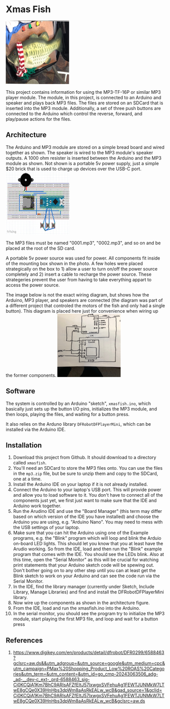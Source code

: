 # Xmas Fish
<img src="./fishportrait.png" width="200" height="200">


This project contains information for using the MP3-TF-16P or similar MP3 player module.  The module, in this project, is connected to an Arduino and speaker and plays back MP3 files.  The files are stored on an SDCard that is inserted into the MP3 module.  Additionally, a set of three push buttons are connected to the Arduino which control the reverse, forward, and play/pause actions for the files.

## Architecture
The Arduino and MP3 module are stored on a simple bread board and wired together as shown.  The speaker is wired to the MP3 module's speaker outputs.  A 1000 ohm resister is inserted between the Arduino and the MP3 module as shown.   Not shown is a portable 5v power supply, just a simple $20 brick that is used to charge up  devices over the USB-C port.
<img src="./xmasfish.GIF" width="200" height="200">


The MP3 files must be named "0001.mp3", "0002.mp3", and so on and be placed at the root of the SD card.

A portable 5v power source was used for power.  All components fit inside of the mounting box shown in the photo.  A few holes were placed strategically on the box to 1) allow a user to turn on/off the power source completely and 2) insert a cable to recharge the power source.  These strategeries prevent the user from having to take everything appart to access the power source.

The image below is not the exact wiring diagram, but shows how the Arduino, MP3 player, and speakers are connected (the diagram was part of a different project that controled the motors of the fish and only had a single button).  This diagram is placed here just for convenience when wiring up the former components.
<img src="./mary.jpg" width="200" height="200">


## Software
The system is controlled by an Arduino "sketch", `xmasfish.ino`, which basically just sets up the button I/O pins, initializes the MP3 module, and then loops, playing the files, and waiting for a button press.

It also relies on the Arduno library `DFRobotDFPlayerMini`, which can be installed via the Arduino IDE.

## Installation
1. Download this project from Github.  It should download to a directory called `xmasfish`.
2. You'll need an SDCard to store the MP3 files onto.  You can use the files in the `mp3.zip` file, but be sure to unzip them and copy to the SDCard, one at a time.
3. Install the Arduino IDE on your laptop if it is not already installed.
4. Connect the Arduino to your laptop's USB port.  This will provide power and allow you to load software to it.  You don't have to connect all of the components just yet, we first just want to make sure that the IDE and Arduino work together.
5. Run the Arudino IDE and use the "Board Manager" (this term may differ based on which version of the IDE you have installed) and choose the Arduino you are using, e.g. "Arduino Nano".  You may need to mess with the USB settings of your laptop.
6. Make sure that you can hit the Arduino using one of the Example programs, e.g. the "Blink" program which will loop and blink the Arduio on-board LED lights.  This should let you know that you at least have the Arudio working.  So from the IDE, load and then run the "Blink" example program that comes with the IDE.  You should see the LEDs blink.  Also at this time, open the "Serial Monitor" as this will be crucial for watching print statements that your Arduino sketch code will be spewing out. Don't bother going on to any other step until you can at least get the Blink sketch to work on your Arduino and can see the code run via the Serial Monitor.
7. In the IDE, find the library manager (currently under Sketch, Include Library, Manage Libraries) and find and install the DFRobotDFPlayerMini library.
8. Now wire up the components as shown in the architecture figure.
9. From the IDE, load and run the xmasfish.ino into the Arduino.
10. In the serial monitor, you should see the program try to initialize the MP3 module, start playing the first MP3 file, and loop and wait for a button press

## References
1. https://www.digikey.com/en/products/detail/dfrobot/DFR0299/6588463?gclsrc=aw.ds&&utm_adgroup=&utm_source=google&utm_medium=cpc&utm_campaign=PMax%20Shopping_Product_Low%20ROAS%20Categories&utm_term=&utm_content=&utm_id=go_cmp-20243063506_adg-_ad-__dev-c_ext-_prd-6588463_sig-Cj0KCQiA1Km7BhC9ARIsAFZfEItJ57lxwgxSVFehuAg1FEWTJUNMkW7LTwE8gCQe0X39HnHbs3dpWm8aAsRkEALw_wcB&gad_source=1&gclid=Cj0KCQiA1Km7BhC9ARIsAFZfEItJ57lxwgxSVFehuAg1FEWTJUNMkW7LTwE8gCQe0X39HnHbs3dpWm8aAsRkEALw_wcB&gclsrc=aw.ds
